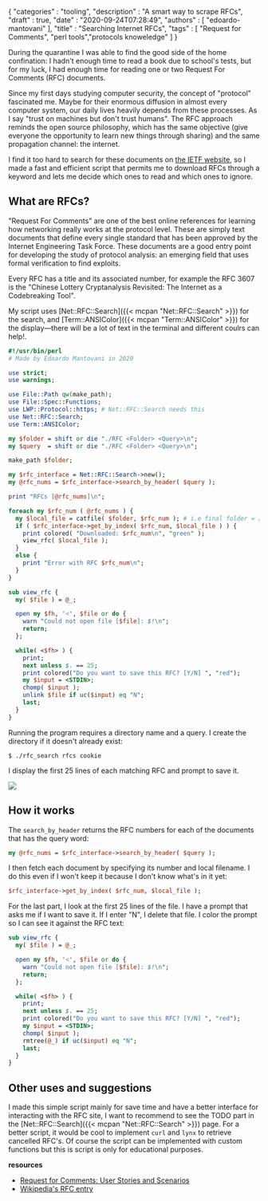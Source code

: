 {
"categories" : "tooling",
"description" : "A smart way to scrape RFCs",
"draft" : true,
"date" : "2020-09-24T07:28:49",
"authors" : [ "edoardo-mantovani" ],
"title" : "Searching Internet RFCs",
"tags" : [ "Request for Comments", "perl tools","protocols knoweledge" ]
}

During the quarantine I was able to find the good side of the home confination: I hadn't enough time to read a book due to school's tests, but for my luck, I had enough time for reading one or two Request For Comments (RFC) documents.

Since my first days studying computer security, the concept of "protocol" fascinated me. Maybe for their enormous diffusion in almost every computer system, our daily lives heavily depends from these processes. As I say "trust on machines but don't trust humans".
The RFC approach reminds the open source philosophy, which has the same objective (give everyone the opportunity to learn new things through sharing) and the same propagation channel: the internet.

I find it too hard to search for these documents on [the IETF website](https://www.ietf.org), so I made a fast and efficient script that permits me to download RFCs through a keyword and lets me decide which ones to read and which ones to ignore.

What are RFCs?
--------------

"Request For Comments" are one of the best online references for learning how networking really works at the protocol level. These are simply text documents that define every single standard that has been approved by the Internet Engineering Task Force. These documents are a good entry point for developing the study of protocol analysis: an emerging field that uses formal verification to find exploits.

Every RFC has a title and its associated number, for example the RFC 3607 is the "Chinese Lottery Cryptanalysis Revisited: The Internet as a Codebreaking Tool".

My script uses [Net::RFC::Search]({{< mcpan "Net::RFC::Search" >}}) for the search, and [Term::ANSIColor]({{< mcpan "Term::ANSIColor" >}}) for the display—there will be a lot of text in the terminal and different coulrs can help!.

```perl
#!/usr/bin/perl
# Made by Edoardo Mantovani in 2020

use strict;
use warnings;

use File::Path qw(make_path);
use File::Spec::Functions;
use LWP::Protocol::https; # Net::RFC::Search needs this
use Net::RFC::Search;
use Term::ANSIColor;

my $folder = shift or die "./RFC <Folder> <Query>\n";
my $query  = shift or die "./RFC <Folder> <Query>\n";

make_path $folder;

my $rfc_interface = Net::RFC::Search->new();
my @rfc_nums = $rfc_interface->search_by_header( $query );

print "RFCs [@rfc_nums]\n";

foreach my $rfc_num ( @rfc_nums ) {
  my $local_file = catfile( $folder, $rfc_num ); # i.e final folder = /tmp/1110
  if ( $rfc_interface->get_by_index( $rfc_num, $local_file ) ) {
    print colored( "Downloaded: $rfc_num\n", "green" );
    view_rfc( $local_file );
  }
  else {
    print "Error with RFC $rfc_num\n";
  }
}

sub view_rfc {
  my( $file ) = @_;

  open my $fh, '<', $file or do {
    warn "Could not open file [$file]: $!\n";
    return;
  };

  while( <$fh> ) {
  	print;
  	next unless $. == 25;
    print colored("Do you want to save this RFC? [Y/N] ", "red");
    my $input = <STDIN>;
    chomp( $input );
	unlink $file if uc($input) eq "N";
    last;
  }
}
```

Running the program requires a directory name and a query. I create the directory if it doesn't already exist:

```
$ ./rfc_search rfcs cookie
```

I display the first 25 lines of each matching RFC and prompt to save it.

![](/images/searching_internet_rfcs/searching.gif)

How it works
------------

The `search_by_header` returns the RFC numbers for each of the documents that has the query word:

```perl
my @rfc_nums = $rfc_interface->search_by_header( $query );
```

I then fetch each document by specifying its number and local filename. I do this even if I won't keep it because I don't know what's in it yet:

```perl
$rfc_interface->get_by_index( $rfc_num, $local_file );
```

For the last part, I look at the first 25 lines of the file. I have a prompt that asks me if I want to save it. If I enter "N", I delete that file. I color the prompt so I can see it against the RFC text:

```perl
sub view_rfc {
  my( $file ) = @_;

  open my $fh, '<', $file or do {
    warn "Could not open file [$file]: $!\n";
    return;
  };

  while( <$fh> ) {
  	print;
  	next unless $. == 25;
    print colored("Do you want to save this RFC? [Y/N] ", "red");
    my $input = <STDIN>;
    chomp( $input );
    rmtree(@_) if uc($input) eq "N";
    last;
  }
}
```


Other uses and suggestions
--------------------------

I made this simple script mainly for save time and have a better interface for interacting with the RFC site, I want to recommend to see the TODO part in the [Net::RFC::Search]({{< mcpan "Net::RFC::Search" >}}) page. For a better script, it would be cool to implement `curl` and `lynx` to retrieve cancelled RFC's. Of course the script can be implemented with custom functions but this is script is only for educational purposes.

**resources**
- [Request for Comments: User Stories and Scenarios](https://blogs.helsinki.fi/mildred/2017/01/31/request-for-comments-user-stories-and-scenarios/)
- [Wikipedia's RFC entry](https://en.wikipedia.org/wiki/Request_for_Comments)
